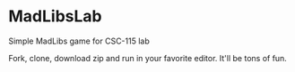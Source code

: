 # MadLibsLab
Simple MadLibs game for CSC-115 lab

Fork, clone, download zip and run in your favorite editor. It'll be tons of fun.

